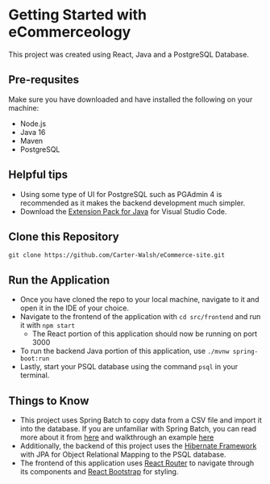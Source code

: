 # Getting Started with eCommerceology

This project was created using React, Java and a PostgreSQL Database.

## Pre-requsites

Make sure you have downloaded and have installed the following on your machine:
* Node.js 
* Java 16
* Maven
* PostgreSQL

## Helpful tips

* Using some type of UI for PostgreSQL such as PGAdmin 4 is recommended as it makes the backend development much simpler.
* Download the [Extension Pack for Java](https://marketplace.visualstudio.com/items?itemName=vscjava.vscode-java-pack) for Visual Studio Code.

## Clone this Repository

`git clone https://github.com/Carter-Walsh/eCommerce-site.git`

## Run the Application

* Once you have cloned the repo to your local machine, navigate to it and open it in the IDE of your choice. 
* Navigate to the frontend of the application with `cd src/frontend` and run it with `npm start`
    * The React portion of this application should now be running on port 3000
* To run the backend Java portion of this application, use `./mvnw spring-boot:run
`
* Lastly, start your PSQL database using the command `psql` in your terminal.

## Things to Know

* This project uses Spring Batch to copy data from a CSV file and import it into the database. If you are unfamiliar with Spring Batch, you can read more about it from [here](https://spring.io/projects/spring-batch) and walkthrough an example [here](https://spring.io/guides/gs/batch-processing/)
* Additionally, the backend of this project uses the [Hibernate Framework](https://hibernate.org/orm/) with JPA for Object Relational Mapping to the PSQL database. 
* The frontend of this application uses [React Router](https://reactrouter.com/web/guides/quick-start) to navigate through its components and [React Bootstrap](https://react-bootstrap.github.io/getting-started/introduction) for styling. 
